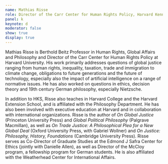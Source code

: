 ```yaml
---
name: Mathias Risse
role: Director of the Carr Center for Human Rights Policy, Harvard Kennedy School
panel: k
keynote: d
moderator: false
show: true
display: true
---
```


Mathias Risse is Berthold Beitz Professor in Human Rights, Global Affairs and Philosophy and Director of the Carr Center for Human Rights Policy at Harvard University. His work primarily addresses questions of global justice ranging from human rights, inequality, taxation, trade and immigration to climate change, obligations to future generations and the future of technology, especially also the impact of artificial intelligence on a range of normative issues. He has also worked on questions in ethics, decision theory and 19th century German philosophy, especially Nietzsche.

In addition to HKS, Risse also teaches in Harvard College and the Harvard Extension School, and is affiliated with the Philosophy Department. He has also been involved with executive education at Harvard and in collaboration with international organizations. Risse is the author of _On Global Justice_ (Princeton University Press) and _Global Political Philosophy_ (Palgrave Macmillan), as well as _On Trade Justice: A Philosophical Plea for a New Global Deal_ (Oxford University Press, with Gabriel Wollner) and _On Justice: Philosophy, History, Foundations_ (Cambridge University Press). Risse serves as Co-Director of Graduate Studies at the Edmond J Safra Center for Ethics (jointly with Danielle Allen), as well as Director of the McCloy program, a fellowship program for German students. He is also affiliated with the Weatherhead Center for International Affairs.
